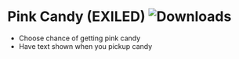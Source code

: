# Pink Candy (EXILED) ![Downloads](https://img.shields.io/github/downloads/Misfiy/CandyUtilities/total)
- Choose chance of getting pink candy
- Have text shown when you pickup candy

